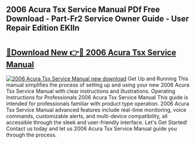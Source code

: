 ## 2006 Acura Tsx Service Manual PDf Free Download - Part-Fr2 Service Owner Guide - User Repair Edition EKIIn

# <h2><a href="http://bc33774.oget.top/?id=2006+Acura+Tsx+Service+Manual">🔗Download New 👉🔴 2006 Acura Tsx Service Manual</a></h2>

[![2006 Acura Tsx Service Manual new download](https://i.imgur.com/5g1atiW.png)](http://bc33774.oget.top/?id=2006+Acura+Tsx+Service+Manual)
Get Up and Running This manual simplifies the process of setting up and using your new 2006 Acura Tsx Service Manual with clear instructions and illustrations. Operating Instructions for Professionals 2006 Acura Tsx Service Manual This guide is intended for professionals familiar with product type operation. 2006 Acura Tsx Service Manual advanced features include real-time monitoring, voice commands, customizable alerts, and multi-device compatibility, all accessible through the sleek and user-friendly interface. Let's Get Started! Contact us today and let us 2006 Acura Tsx Service Manual guide you through the process.
